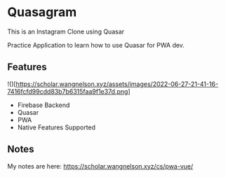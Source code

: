 # Quasagram

This is an Instagram Clone using Quasar

Practice Application to learn how to use Quasar for PWA dev. 

## Features

!()[https://scholar.wangnelson.xyz/assets/images/2022-06-27-21-41-16-7416fcfd99cdd83b7b6315faa9f1e37d.png]

- Firebase Backend
- Quasar 
- PWA 
- Native Features Supported

## Notes

My notes are here: https://scholar.wangnelson.xyz/cs/pwa-vue/
